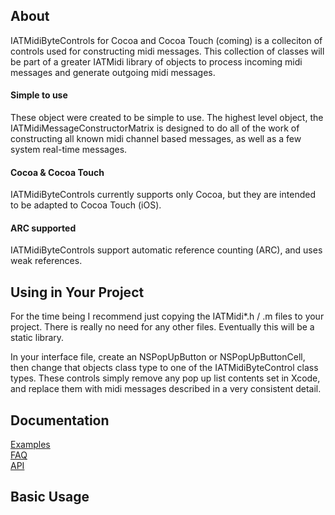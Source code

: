[Examples]: https://github.com/karnlund/IATMidiByteControls/wiki/Examples (Examples)
[FAQ]: https://github.com/karnlund/IATMidiByteControls/wiki/FAQ (FAQs)
[API]: http://github.com/karnlund/IATMidiByteControls/wiki/API (Api Docs)

## About

IATMidiByteControls for Cocoa and Cocoa Touch (coming) is a colleciton of controls used for constructing midi messages.  This collection of classes will be part of a greater IATMidi library of objects to process incoming midi messages and generate outgoing midi messages. 

#### Simple to use

These object were created to be simple to use.  The highest level object, the IATMidiMessageConstructorMatrix is designed to do all of the work of constructing all known midi channel based messages, as well as a few system real-time messages.

#### Cocoa & Cocoa Touch

IATMidiByteControls currently supports only Cocoa, but they are intended to be adapted to Cocoa Touch (iOS).

#### ARC supported

IATMidiByteControls support automatic reference counting (ARC), and uses weak references.

## Using in Your Project

For the time being I recommend just copying the IATMidi*.h / .m files to your project.  There is really no need for any other files.  Eventually this will be a static library.

In your interface file, create an NSPopUpButton or NSPopUpButtonCell, then change that objects class type to one of the IATMidiByteControl class types.  These controls simply remove any pop up list contents set in Xcode, and replace them with midi messages described in a very consistent detail.

## Documentation

[Examples][]  
[FAQ][]  
[API][]  


## Basic Usage


 